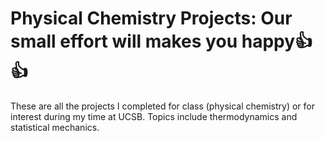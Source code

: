 # Physical Chemistry Projects: Our small effort will makes you happy👍👍
These are all the projects I completed for class (physical chemistry) or for interest during my time at UCSB. Topics include thermodynamics and statistical mechanics.
